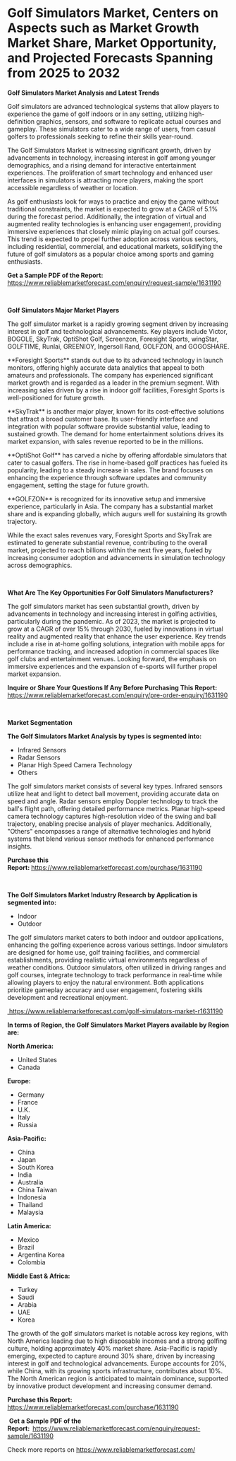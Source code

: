 <p><h1>Golf Simulators Market, Centers on Aspects such as Market Growth Market Share, Market Opportunity, and Projected Forecasts Spanning from 2025 to 2032</h1></p><p><strong>Golf Simulators Market Analysis and Latest Trends</strong></p>
<p><p>Golf simulators are advanced technological systems that allow players to experience the game of golf indoors or in any setting, utilizing high-definition graphics, sensors, and software to replicate actual courses and gameplay. These simulators cater to a wide range of users, from casual golfers to professionals seeking to refine their skills year-round.</p><p>The Golf Simulators Market is witnessing significant growth, driven by advancements in technology, increasing interest in golf among younger demographics, and a rising demand for interactive entertainment experiences. The proliferation of smart technology and enhanced user interfaces in simulators is attracting more players, making the sport accessible regardless of weather or location.</p><p>As golf enthusiasts look for ways to practice and enjoy the game without traditional constraints, the market is expected to grow at a CAGR of 5.1% during the forecast period. Additionally, the integration of virtual and augmented reality technologies is enhancing user engagement, providing immersive experiences that closely mimic playing on actual golf courses. This trend is expected to propel further adoption across various sectors, including residential, commercial, and educational markets, solidifying the future of golf simulators as a popular choice among sports and gaming enthusiasts.</p></p>
<p><strong>Get a Sample PDF of the Report:&nbsp;</strong> <a href="https://www.reliablemarketforecast.com/enquiry/request-sample/1631190?utm_campaign=1080&utm_medium=2&utm_source=Github&utm_content=ia&utm_term=21022025&utm_id=golf-simulators">https://www.reliablemarketforecast.com/enquiry/request-sample/1631190</a></p>
<p>&nbsp;</p>
<p><strong>Golf Simulators Major Market Players</strong></p>
<p><p>The golf simulator market is a rapidly growing segment driven by increasing interest in golf and technological advancements. Key players include Victor, BOGOLE, SkyTrak, OptiShot Golf, Screenzon, Foresight Sports, wingStar, GOLFTIME, Runlai, GREENIOY, Ingersoll Rand, GOLFZON, and GOGOSHARE.</p><p>**Foresight Sports** stands out due to its advanced technology in launch monitors, offering highly accurate data analytics that appeal to both amateurs and professionals. The company has experienced significant market growth and is regarded as a leader in the premium segment. With increasing sales driven by a rise in indoor golf facilities, Foresight Sports is well-positioned for future growth.</p><p>**SkyTrak** is another major player, known for its cost-effective solutions that attract a broad customer base. Its user-friendly interface and integration with popular software provide substantial value, leading to sustained growth. The demand for home entertainment solutions drives its market expansion, with sales revenue reported to be in the millions.</p><p>**OptiShot Golf** has carved a niche by offering affordable simulators that cater to casual golfers. The rise in home-based golf practices has fueled its popularity, leading to a steady increase in sales. The brand focuses on enhancing the experience through software updates and community engagement, setting the stage for future growth.</p><p>**GOLFZON** is recognized for its innovative setup and immersive experience, particularly in Asia. The company has a substantial market share and is expanding globally, which augurs well for sustaining its growth trajectory.</p><p>While the exact sales revenues vary, Foresight Sports and SkyTrak are estimated to generate substantial revenue, contributing to the overall market, projected to reach billions within the next five years, fueled by increasing consumer adoption and advancements in simulation technology across demographics.</p></p>
<p>&nbsp;</p>
<p><strong>What Are The Key Opportunities For Golf Simulators Manufacturers?</strong></p>
<p><p>The golf simulators market has seen substantial growth, driven by advancements in technology and increasing interest in golfing activities, particularly during the pandemic. As of 2023, the market is projected to grow at a CAGR of over 15% through 2030, fueled by innovations in virtual reality and augmented reality that enhance the user experience. Key trends include a rise in at-home golfing solutions, integration with mobile apps for performance tracking, and increased adoption in commercial spaces like golf clubs and entertainment venues. Looking forward, the emphasis on immersive experiences and the expansion of e-sports will further propel market expansion.</p></p>
<p><strong>Inquire or Share Your Questions If Any Before Purchasing This Report:</strong> <a href="https://www.reliablemarketforecast.com/enquiry/pre-order-enquiry/1631190?utm_campaign=1080&utm_medium=2&utm_source=Github&utm_content=ia&utm_term=21022025&utm_id=golf-simulators">https://www.reliablemarketforecast.com/enquiry/pre-order-enquiry/1631190</a></p>
<p>&nbsp;</p>
<p><strong>Market Segmentation</strong></p>
<p><strong>The Golf Simulators Market Analysis by types is segmented into:</strong></p>
<p><ul><li>Infrared Sensors</li><li>Radar Sensors</li><li>Planar High Speed Camera Technology</li><li>Others</li></ul></p>
<p><p>The golf simulators market consists of several key types. Infrared sensors utilize heat and light to detect ball movement, providing accurate data on speed and angle. Radar sensors employ Doppler technology to track the ball's flight path, offering detailed performance metrics. Planar high-speed camera technology captures high-resolution video of the swing and ball trajectory, enabling precise analysis of player mechanics. Additionally, "Others" encompasses a range of alternative technologies and hybrid systems that blend various sensor methods for enhanced performance insights.</p></p>
<p><strong>Purchase this Report:&nbsp;</strong><a href="https://www.reliablemarketforecast.com/purchase/1631190?utm_campaign=1080&utm_medium=2&utm_source=Github&utm_content=ia&utm_term=21022025&utm_id=golf-simulators">https://www.reliablemarketforecast.com/purchase/1631190</a></p>
<p>&nbsp;</p>
<p><strong>The Golf Simulators Market Industry Research by Application is segmented into:</strong></p>
<p><ul><li>Indoor</li><li>Outdoor</li></ul></p>
<p><p>The golf simulators market caters to both indoor and outdoor applications, enhancing the golfing experience across various settings. Indoor simulators are designed for home use, golf training facilities, and commercial establishments, providing realistic virtual environments regardless of weather conditions. Outdoor simulators, often utilized in driving ranges and golf courses, integrate technology to track performance in real-time while allowing players to enjoy the natural environment. Both applications prioritize gameplay accuracy and user engagement, fostering skills development and recreational enjoyment.</p></p>
<p><a href="https://www.reliablemarketforecast.com/golf-simulators-market-r1631190?utm_campaign=1080&utm_medium=2&utm_source=Github&utm_content=ia&utm_term=21022025&utm_id=golf-simulators">&nbsp;https://www.reliablemarketforecast.com/golf-simulators-market-r1631190</a></p>
<p><strong>In terms of Region, the Golf Simulators Market Players available by Region are:</strong></p>
<p>
    <p> <strong> North America: </strong>
        <ul>
            <li>United States</li>
            <li>Canada</li>
        </ul>
        </p> 
    <p> <strong> Europe: </strong>
        <ul>
            <li>Germany</li>
            <li>France</li>
            <li>U.K.</li>
            <li>Italy</li>
            <li>Russia</li>
        </ul>
        </p> 
    <p> <strong> Asia-Pacific: </strong>
        <ul>
            <li>China</li>
            <li>Japan</li>
            <li>South Korea</li>
            <li>India</li>
            <li>Australia</li>
            <li>China Taiwan</li>
            <li>Indonesia</li>
            <li>Thailand</li>
            <li>Malaysia</li>
        </ul>
        </p> 
    <p> <strong> Latin America: </strong>
        <ul>
            <li>Mexico</li>
            <li>Brazil</li>
            <li>Argentina Korea</li>
            <li>Colombia</li>
        </ul>
        </p> 
    <p> <strong> Middle East & Africa: </strong>
        <ul>
            <li>Turkey</li>
            <li>Saudi</li>
            <li>Arabia</li>
            <li>UAE</li>
            <li>Korea</li>
        </ul>
    </p>
    </p>
<p><p>The growth of the golf simulators market is notable across key regions, with North America leading due to high disposable incomes and a strong golfing culture, holding approximately 40% market share. Asia-Pacific is rapidly emerging, expected to capture around 30% share, driven by increasing interest in golf and technological advancements. Europe accounts for 20%, while China, with its growing sports infrastructure, contributes about 10%. The North American region is anticipated to maintain dominance, supported by innovative product development and increasing consumer demand.</p></p>
<p><strong>Purchase this Report: </strong><a href="https://www.reliablemarketforecast.com/purchase/1631190?utm_campaign=1080&utm_medium=2&utm_source=Github&utm_content=ia&utm_term=21022025&utm_id=golf-simulators">https://www.reliablemarketforecast.com/purchase/1631190</a></p>
<p>&nbsp;<strong>Get a Sample PDF of the Report:&nbsp;&nbsp;</strong><a href="https://www.reliablemarketforecast.com/enquiry/request-sample/1631190?utm_campaign=1080&utm_medium=2&utm_source=Github&utm_content=ia&utm_term=21022025&utm_id=golf-simulators">https://www.reliablemarketforecast.com/enquiry/request-sample/1631190</a></p>
<p><strong></strong></p>
<p>Check more reports on <a href="https://www.reliablemarketforecast.com/?utm_campaign=1080&utm_medium=2&utm_source=Github&utm_content=ia&utm_term=21022025&utm_id=golf-simulators">https://www.reliablemarketforecast.com/</a></p>